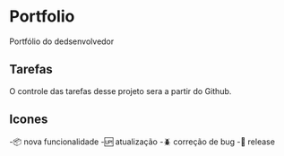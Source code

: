 # Portfolio

Portfólio do dedsenvolvedor

## Tarefas
O controle das tarefas desse projeto sera a partir do Github.

## Icones

-:package: nova funcionalidade
-:up: atualização 
-:beetle: correção de bug
-:checkered_flag: release
